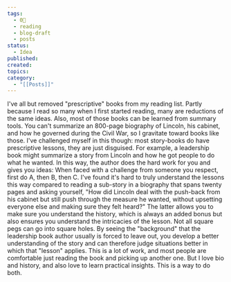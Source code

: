 ```yaml
---
tags:
  - 0🌲
  - reading
  - blog-draft
  - posts
status:
  - Idea
published: 
created: 
topics: 
category:
  - "[[Posts]]"
---
```



I've all but removed "prescriptive" books from my reading list. Partly because I read so many when I first started reading, many are reductions of the same ideas. Also, most of those books can be learned from summary tools. You can't summarize an 800-page biography of Lincoln, his cabinet, and how he governed during the Civil War, so I gravitate toward books like those. I've challenged myself in this though: most story-books do have prescriptive lessons, they are just disguised. For example, a leadership book might summarize a story from Lincoln and how he got people to do what he wanted. In this way, the author does the hard work for you and gives you ideas: When faced with a challenge from someone you respect, first do A, then B, then C. I've found it's hard to truly understand the lessons this way compared to reading a sub-story in a biography that spans twenty pages and asking yourself, "How did Lincoln deal with the push-back from his cabinet but still push through the measure he wanted, without upsetting everyone else and making sure they felt heard?" The latter allows you to make sure you understand the history, which is always an added bonus but also ensures you understand the intricacies of the lesson. Not all square pegs can go into square holes. By seeing the "background" that the leadership book author usually is forced to leave out, you develop a better understanding of the story and can therefore judge situations better in which that "lesson" applies. This is a lot of work, and most people are comfortable just reading the book and picking up another one. But I love bio and history, and also love to learn practical insights. This is a way to do both.